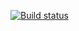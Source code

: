 [![Build status](https://ci.appveyor.com/api/projects/status/8af6vegqn1ukatyq?svg=true)](https://ci.appveyor.com/project/ALexZHankok/aqa-hw2-task1-2)